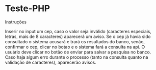 # Teste-PHP

Instruções

Inserir no input um cep, caso o valor seja inválido (caracteres especiais, letras, mais de 8 caracteres)
aparecerá um aviso.
Se o cep já havia sido consultado o sistema acusará e trará os resultados do banco,
senão, confirmar o cep, clicar no botao e o sistema fará a consulta na api.
O usuário deve clicar no botão de enviar para salvar a pesquisa no banco.
Caso haja algum erro durante o processo (tanto na consulta quanto na validação de caracteres), aparecerão avisos. 
